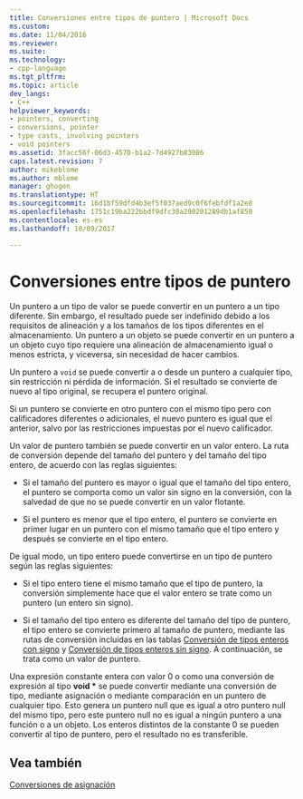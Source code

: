 ```yaml
---
title: Conversiones entre tipos de puntero | Microsoft Docs
ms.custom: 
ms.date: 11/04/2016
ms.reviewer: 
ms.suite: 
ms.technology:
- cpp-language
ms.tgt_pltfrm: 
ms.topic: article
dev_langs:
- C++
helpviewer_keywords:
- pointers, converting
- conversions, pointer
- type casts, involving pointers
- void pointers
ms.assetid: 3facc56f-06d3-4570-b1a2-7d4927b83086
caps.latest.revision: 7
author: mikeblome
ms.author: mblome
manager: ghogen
ms.translationtype: HT
ms.sourcegitcommit: 16d1bf59dfd4b3ef5f037aed9c0f6febfdf1a2e8
ms.openlocfilehash: 1751c19ba222bbdf9dfc30a290201289db1af850
ms.contentlocale: es-es
ms.lasthandoff: 10/09/2017

---
```

# <a name="conversions-to-and-from-pointer-types"></a>Conversiones entre tipos de puntero
Un puntero a un tipo de valor se puede convertir en un puntero a un tipo diferente. Sin embargo, el resultado puede ser indefinido debido a los requisitos de alineación y a los tamaños de los tipos diferentes en el almacenamiento. Un puntero a un objeto se puede convertir en un puntero a un objeto cuyo tipo requiere una alineación de almacenamiento igual o menos estricta, y viceversa, sin necesidad de hacer cambios.  
  
 Un puntero a `void` se puede convertir a o desde un puntero a cualquier tipo, sin restricción ni pérdida de información. Si el resultado se convierte de nuevo al tipo original, se recupera el puntero original.  
  
 Si un puntero se convierte en otro puntero con el mismo tipo pero con calificadores diferentes o adicionales, el nuevo puntero es igual que el anterior, salvo por las restricciones impuestas por el nuevo calificador.  
  
 Un valor de puntero también se puede convertir en un valor entero. La ruta de conversión depende del tamaño del puntero y del tamaño del tipo entero, de acuerdo con las reglas siguientes:  
  
-   Si el tamaño del puntero es mayor o igual que el tamaño del tipo entero, el puntero se comporta como un valor sin signo en la conversión, con la salvedad de que no se puede convertir en un valor flotante.  
  
-   Si el puntero es menor que el tipo entero, el puntero se convierte en primer lugar en un puntero con el mismo tamaño que el tipo entero y después se convierte en el tipo entero.  
  
 De igual modo, un tipo entero puede convertirse en un tipo de puntero según las reglas siguientes:  
  
-   Si el tipo entero tiene el mismo tamaño que el tipo de puntero, la conversión simplemente hace que el valor entero se trate como un puntero (un entero sin signo).  
  
-   Si el tamaño del tipo entero es diferente del tamaño del tipo de puntero, el tipo entero se convierte primero al tamaño de puntero, mediante las rutas de conversión incluidas en las tablas [Conversión de tipos enteros con signo](../c-language/conversions-from-signed-integral-types.md) y [Conversión de tipos enteros sin signo](../c-language/conversions-from-unsigned-integral-types.md). A continuación, se trata como un valor de puntero.  
  
 Una expresión constante entera con valor 0 o como una conversión de expresión al tipo **void \*** se puede convertir mediante una conversión de tipo, mediante asignación o mediante comparación en un puntero de cualquier tipo. Esto genera un puntero null que es igual a otro puntero null del mismo tipo, pero este puntero null no es igual a ningún puntero a una función o a un objeto. Los enteros distintos de la constante 0 se pueden convertir al tipo de puntero, pero el resultado no es transferible.  
  
## <a name="see-also"></a>Vea también  
 [Conversiones de asignación](../c-language/assignment-conversions.md)
